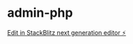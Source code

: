 # admin-php

[Edit in StackBlitz next generation editor ⚡️](https://stackblitz.com/~/github.com/gmth6789/admin-php)